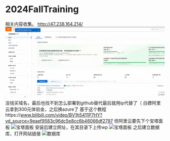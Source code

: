 # 2024FallTraining

相关内容收集。
http://47.238.164.214/
![服务器界面](/屏幕截图%202024-10-29%20115531.png)
没钱买域名，最后也找不到怎么部署到github替代最后就用ip代替了（
白嫖阿里云拿到300元体验金，之后换azure了
基于这个教程https://www.bilibili.com/video/BV1h5411P7HY?vd_source=9eaef9583c96dc5e8cc6b46066df2797
但阿里云要先下个宝塔面板
![宝塔面板](/屏幕截图%2024-10-29%115725.png)
安装后建立网址，在其目录下上传wp
![宝塔面板](/屏幕截图%2024-10-29%2115811.png)
之后建立数据库，打开网站链接
![数据库](/屏幕截图%2024-10-29%120156.png)

